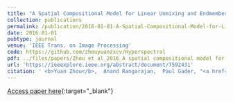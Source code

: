 ```yaml
---
title: "A Spatial Compositional Model for Linear Unmixing and Endmember Uncertainty Estimation"
collection: publications
permalink: /publication/2016-01-01-A-Spatial-Compositional-Model-for-Linear-Unmixing-and-Endmember-Uncertainty-Estimation
date: 2016-01-01
pubtype: journal
venue: 'IEEE Trans. on Image Processing'
code: https://github.com/zhouyuanzxcv/Hyperspectral
pdf: ../files/papers/Zhou et al_2016_A spatial compositional model for linear unmixing and endmember uncertainty estimation.pdf
url: 'https://ieeexplore.ieee.org/abstract/document/7592431'
citation: ' <b>Yuan Zhou</b>,  Anand Rangarajan,  Paul Gader, "<a href="https://ieeexplore.ieee.org/abstract/document/7592431">A Spatial Compositional Model for Linear Unmixing and Endmember Uncertainty Estimation</a>." <i>IEEE Trans. on Image Processing</i>, 2016.'
---
```

[Access paper here](https://ieeexplore.ieee.org/abstract/document/7592431){:target="_blank"}
